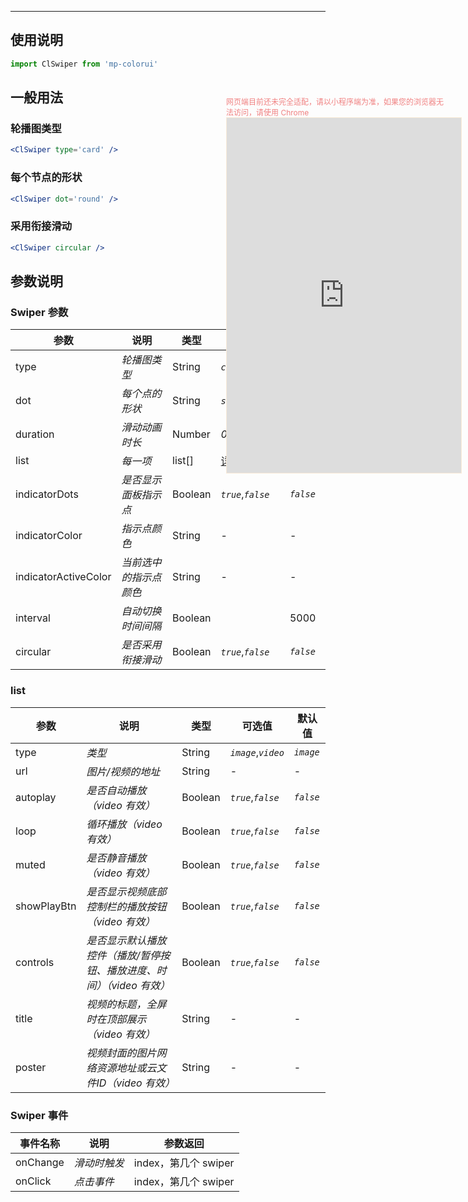 ****

## 使用说明

```js
import ClSwiper from 'mp-colorui'
```



## 一般用法

### 轮播图类型

```jsx
<ClSwiper type='card' />
```

### 每个节点的形状

```jsx
<ClSwiper dot='round' />
```

### 采用衔接滑动

```jsx
<ClSwiper circular />
```



## 参数说明

### Swiper 参数

| 参数                 | 说明                   | 类型    | 可选值                       | 默认值     |
| -------------------- | ---------------------- | ------- | ---------------------------- | ---------- |
| type                 | *轮播图类型*           | String  | *`card`*,*`screen`*          | *`card`*   |
| dot                  | *每个点的形状*         | String  | *`square`*,*`round`*         | *`square`* |
| duration             | *滑动动画时长*         | Number  | *0-2000*                     | *500*      |
| list                 | *每一项*               | list[]  | [详情](/view/swiper?id=list) | []         |
| indicatorDots        | *是否显示面板指示点*   | Boolean | *`true`*,*`false`*           | *`false`*  |
| indicatorColor       | *指示点颜色*           | String  | -                            | -          |
| indicatorActiveColor | *当前选中的指示点颜色* | String  | -                            | -          |
| interval             | *自动切换时间间隔*     | Boolean |                              | 5000       |
| circular             | *是否采用衔接滑动*     | Boolean | *`true`*,*`false`*           | *`false`*  |

### list

| 参数        | 说明                                                         | 类型    | 可选值              | 默认值    |
| ----------- | ------------------------------------------------------------ | ------- | ------------------- | --------- |
| type        | *类型*                                                       | String  | *`image`*,*`video`* | *`image`* |
| url         | *图片/视频的地址*                                            | String  | -                   | -         |
| autoplay    | *是否自动播放（video 有效）*                                 | Boolean | *`true`*,*`false`*  | *`false`* |
| loop        | *循环播放（video 有效）*                                     | Boolean | *`true`*,*`false`*  | *`false`* |
| muted       | *是否静音播放（video 有效）*                                 | Boolean | *`true`*,*`false`*  | *`false`* |
| showPlayBtn | *是否显示视频底部控制栏的播放按钮（video 有效）*             | Boolean | *`true`*,*`false`*  | *`false`* |
| controls    | *是否显示默认播放控件（播放/暂停按钮、播放进度、时间）（video 有效）* | Boolean | *`true`*,*`false`*  | *`false`* |
| title       | *视频的标题，全屏时在顶部展示（video 有效）*                 | String  | -                   | -         |
| poster      | *视频封面的图片网络资源地址或云文件ID（video 有效）*         | String  | -                   | -         |



### Swiper 事件

| 事件名称 | 说明         | 参数返回             |
| -------- | ------------ | -------------------- |
| onChange | *滑动时触发* | index，第几个 swiper |
| onClick  | *点击事件*   | index，第几个 swiper |


<div style="position: fixed; right:10px; top: 5%">
<div style="width: 355px; display: flex; flex-wrap: wrap; justify-content: center; align-items: center; font-size: 12px; color: lightcoral">网页端目前还未完全适配，请以小程序端为准，如果您的浏览器无法访问，请使用 Chrome</div>
<iframe style="border: 1px solid antiquewhite" src="https://118.25.36.24/#/pages/components/swiper/index" height="568" width="375"></iframe>
</div>
